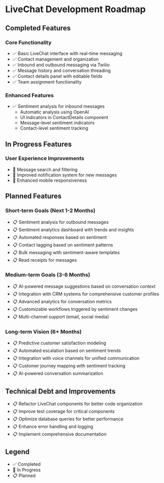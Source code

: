 # LiveChat Development Roadmap

## Completed Features

### Core Functionality
- ✅ Basic LiveChat interface with real-time messaging
- ✅ Contact management and organization
- ✅ Inbound and outbound messaging via Twilio
- ✅ Message history and conversation threading
- ✅ Contact details panel with editable fields
- ✅ Team assignment functionality

### Enhanced Features
- ✅ Sentiment analysis for inbound messages
  - Automatic analysis using OpenAI
  - UI indicators in ContactDetails component
  - Message-level sentiment indicators
  - Contact-level sentiment tracking

## In Progress Features

### User Experience Improvements
- 🔄 Message search and filtering
- 🔄 Improved notification system for new messages
- 🔄 Enhanced mobile responsiveness

## Planned Features

### Short-term Goals (Next 1-2 Months)
- 📋 Sentiment analysis for outbound messages
- 📋 Sentiment analytics dashboard with trends and insights
- 📋 Automated responses based on sentiment
- 📋 Contact tagging based on sentiment patterns
- 📋 Bulk messaging with sentiment-aware templates
- 📋 Read receipts for messages

### Medium-term Goals (3-6 Months)
- 📋 AI-powered message suggestions based on conversation context
- 📋 Integration with CRM systems for comprehensive customer profiles
- 📋 Advanced analytics for conversation metrics
- 📋 Customizable workflows triggered by sentiment changes
- 📋 Multi-channel support (email, social media)

### Long-term Vision (6+ Months)
- 📋 Predictive customer satisfaction modeling
- 📋 Automated escalation based on sentiment trends
- 📋 Integration with voice channels for unified communication
- 📋 Customer journey mapping with sentiment tracking
- 📋 AI-powered conversation summarization

## Technical Debt and Improvements
- 📋 Refactor LiveChat components for better code organization
- 📋 Improve test coverage for critical components
- 📋 Optimize database queries for better performance
- 📋 Enhance error handling and logging
- 📋 Implement comprehensive documentation

## Legend
- ✅ Completed
- 🔄 In Progress
- 📋 Planned
